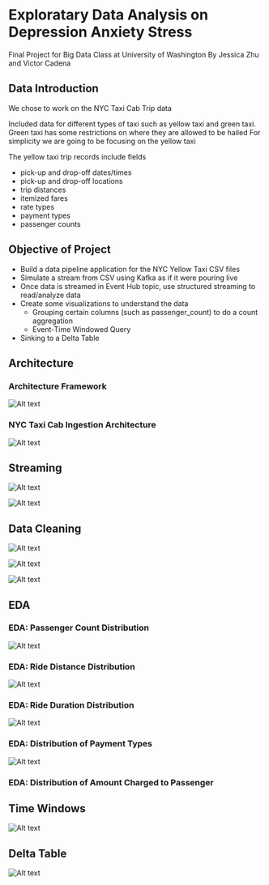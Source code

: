 # Exploratary Data Analysis on Depression Anxiety Stress
Final Project for Big Data Class at University of Washington
By Jessica Zhu and Victor Cadena


## Data Introduction

We chose to work on the NYC Taxi Cab Trip data

Included data for different types of taxi such as yellow taxi and green taxi.
Green taxi has some restrictions on where they are allowed to be hailed
For simplicity we are going to be focusing on the yellow taxi

The yellow taxi trip records include fields
* pick-up and drop-off dates/times
* pick-up and drop-off locations
* trip distances
* itemized fares
* rate types
* payment types
* passenger counts



## Objective of Project

* Build a data pipeline application for the NYC Yellow Taxi CSV files
* Simulate a stream from CSV using Kafka as if it were pouring live
* Once data is streamed in Event Hub topic, use structured streaming to read/analyze data
* Create some visualizations to understand the data
  * Grouping certain columns (such as passenger_count) to do a count aggregation
  * Event-Time Windowed Query
* Sinking to a Delta Table


## Architecture

### Architecture Framework
![Alt text](./graphs/architecture_framework.png.png?raw=true "Title")
### NYC Taxi Cab Ingestion Architecture
![Alt text](./graphs/nyc_taxi_cab_ingestion_architecture.png?raw=true "Title")


## Streaming
![Alt text](./graphs/process_to_stress.png?raw=true "Title")

![Alt text](./graphs/producer_high_level_code.png?raw=true "Title")

## Data Cleaning

![Alt text](./graphs/default_schema_of_kafka_stream.png?raw=true "Title")

![Alt text](./graphs/creating_df_of_value_column.png?raw=true "Title")

![Alt text](./graphs/data_mapping_wrangling.png?raw=true "Title")


## EDA



### EDA: Passenger Count Distribution
![Alt text](./graphs/count_vs_ride_count.png?raw=true "Title")


### EDA: Ride Distance Distribution
![Alt text](./graphs/distribution_of_ride_distance.png?raw=true "Title")

### EDA: Ride Duration Distribution
![Alt text](./graphs/distribution_of_ride_duration.png?raw=true "Title")

### EDA: Distribution of Payment Types
![Alt text](./graphs/payment_type.png?raw=true "Title")


### EDA: Distribution of Amount Charged to Passenger

## Time Windows
![Alt text](./graphs/timestamp.png?raw=true "Title")
## Delta Table
![Alt text](./graphs/sink_to_delta_table.png?raw=true "Title")

